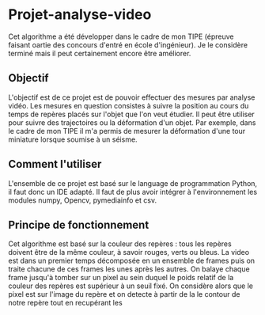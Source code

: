 # Projet-analyse-video
Cet algorithme a été développer dans le cadre de mon TIPE (épreuve faisant oartie des concours d'entré en école d'ingénieur).
Je le considère terminé mais il peut certainement encore être améliorer.

## Objectif
L'objectif est de ce projet est de pouvoir effectuer des mesures par analyse vidéo. 
Les mesures en question consistes à suivre la position au cours du temps de repères placés sur l'objet que l'on veut étudier.
Il peut être utiliser pour suivre des trajectoires ou la déformation d'un objet. Par exemple, dans le cadre de mon TIPE il m'a permis de mesurer la déformation d'une tour miniature lorsque soumise à un séisme. 

## Comment l'utiliser
L'ensemble de ce projet est basé sur le language de programmation Python, il faut donc un IDE adapté.
Il faut de plus avoir intégrer à l'environnement les modules numpy, Opencv, pymediainfo et csv.


## Principe de fonctionnement 
Cet algorithme est basé sur la couleur des repères : tous les repères doivent être de la même couleur, à savoir rouges, verts ou bleus. 
La video est dans un premier temps décomposée en un ensemble de frames puis on traite chacune de ces frames les unes après les autres.
On balaye chaque frame jusqu'à tomber sur un pixel au sein duquel le poids relatif de la couleur des repères est supérieur à un seuil fixé.
On considère alors que le pixel est sur l'image du repère et on detecte à partir de la le contour de notre repère tout en recupérant les 
